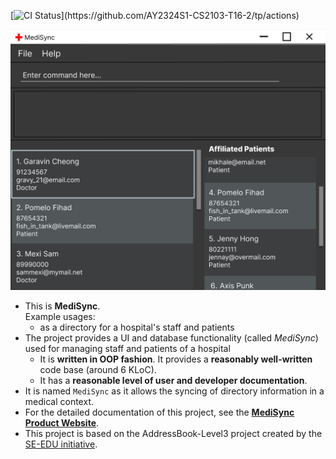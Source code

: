 [![CI Status](https://github.com/AY2324S1-CS2103-T16-2/tp/actions/workflows/gradle.yml/badge.svg?)](https://github.com/AY2324S1-CS2103-T16-2/tp/actions)

![Ui](docs/images/Ui.png)

* This is **MediSync**.<br>
  Example usages:
  * as a directory for a hospital's staff and patients
* The project provides a UI and database functionality (called _MediSync_) used for managing staff and patients of a hospital
  * It is **written in OOP fashion**. It provides a **reasonably well-written** code base (around 6 KLoC).
  * It has a **reasonable level of user and developer documentation**.
* It is named `MediSync` as it allows the syncing of directory information in a medical context.
* For the detailed documentation of this project, see the **[MediSync Product Website]()**.
* This project is based on the AddressBook-Level3 project created by the [SE-EDU initiative](https://se-education.org).
